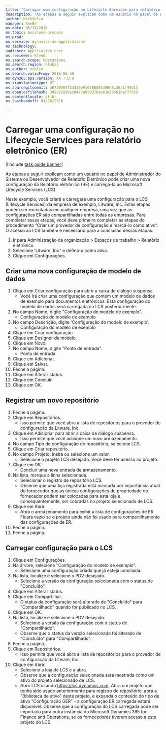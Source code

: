 ```yaml
--- 
title: "Carregar uma configuração no Lifecycle Services para relatório eletrônico (ER)"
description: "As etapas a seguir explicam como um usuário no papel de Administrador do Sistema ou Desenvolvedor de Relatório Eletrônico pode criar uma nova configuração do Relatório eletrônico (RE) e carregá-la ao Microsoft Lifecycle Services (LCS)."
author: NickSelin
manager: AnnBe
ms.date: 05/13/2016
ms.topic: business-process
ms.prod: 
ms.service: dynamics-ax-applications
ms.technology: 
audience: Application User
ms.reviewer: kfend
ms.search.scope: Operations
ms.search.region: Global
ms.author: nselin
ms.search.validFrom: 2016-06-30
ms.dyn365.ops.version: AX 7.0.0
ms.translationtype: HT
ms.sourcegitcommit: a0739304723d19b910388893d08e8c36a1f49d13
ms.openlocfilehash: 3d9c2192bac8477e9c9376aab3e3b561da777569
ms.contentlocale: pt-br
ms.lasthandoff: 03/26/2018

---
```

# <a name="upload-a-configuration-into-lifecycle-services-for-electronic-reporting-er"></a>Carregar uma configuração no Lifecycle Services para relatório eletrônico (ER)

[!include [task guide banner](../../includes/task-guide-banner.md)]

As etapas a seguir explicam como um usuário no papel de Administrador do Sistema ou Desenvolvedor de Relatório Eletrônico pode criar uma nova configuração do Relatório eletrônico (RE) e carregá-la ao Microsoft Lifecycle Services (LCS).

Neste exemplo, você criará e carregará uma configuração para o LCS (Lifecycle Services) da empresa de exemplo, Litware, Inc. Estas etapas podem ser executadas em qualquer empresa, uma vez que as configurações ER são compartilhadas entre todas as empresas. Para completar essas etapas, você deve primeiro completar as etapas do procedimento “Criar um provedor de configuração e marcá-lo como ativo“. O acesso ao LCS também é necessário para a conclusão dessas etapas.

1. Ir para Administração da organização > Espaços de trabalho > Relatório eletrônico.
2. Selecione 'Litware, Inc.' e defina-a como ativa.
3. Clique em Configurações.

## <a name="create-a-new-data-model-configuration"></a>Criar uma nova configuração de modelo de dados
1. Clique em Criar configuração para abrir a caixa de diálogo suspensa.
    * Você irá criar uma configuração que contém um modelo de dados de exemplo para documentos eletrônicos. Esta configuração do modelo de dados será carregada no LCS posteriormente.  
2. No campo Nome, digite "Configuração de modelo de exemplo".
    * Configuração do modelo de exemplo  
3. No campo Descrição, digite 'Configuração do modelo de exemplo'.
    * Configuração do modelo de exemplo  
4. Clique em Criar configuração.
5. Clique em Designer de modelo.
6. Clique em Novo.
7. No campo Nome, digite "Ponto de entrada".
    * Ponto de entrada  
8. Clique em Adicionar.
9. Clique em Salvar.
10. Feche a página.
11. Clique em Alterar status.
12. Clique em Concluir.
13. Clique em OK.

## <a name="register-a-new--repository"></a>Registrar um novo repositório
1. Feche a página.
2. Clique em Repositórios.
    * Isso permite que você abra a lista de repositórios para o provedor de configuração da Litware, Inc.  
3. Clique em Adicionar para abrir a caixa de diálogo suspensa.
    * Isso permite que você adicione um novo armazenamento.  
4. No campo Tipo de configuração do repositório, selecione LCS.
5. Clique em Criar repositório.
6. No campo Projeto, insira ou selecione um valor.
    * Selecione o projeto LCS desejado. Você deve ter acesso ao projeto.  
7. Clique em OK.
    * Concluir uma nova entrada de armazenamento.  
8. Na lista, marque a linha selecionada.
    * Selecionar o registro de repositório LCS.  
    * Observe que uma loja registrada está marcada por importância atual do fornecedor que as únicas configurações de propriedade do fornecedor podem ser colocadas para esta loja e, consequentemente, ser cobradas no projeto selecionado de LCS.  
9. Clique em Abrir.
    * Abra o armazenamento para exibir a lista de configurações de ER. Ficará vazio se o projeto ainda não foi usado para compartilhamento das configurações de ER.  
10. Feche a página.
11. Feche a página.

## <a name="upload-configuration-into-lcs"></a>Carregar configuração para o LCS
1. Clique em Configurações.
2. Na árvore, selecione "Configuração do modelo de exemplo".
    * Selecione uma configuração criada que já esteja concluída.  
3. Na lista, localize e selecione o PDV desejado.
    * Selecione a versão da configuração selecionada com o status de "Concluído".  
4. Clique em Alterar status.
5. Clique em Compartilhar.
    * O status da configuração será alterado de "Concluído" para "Compartilhado" quando for publicado no LCS.  
6. Clique em OK.
7. Na lista, localize e selecione o PDV desejado.
    * Selecione a versão da configuração com o status de "Compartilhado".  
    * Observe que o status da versão selecionada foi alterado de "Concluído" para "Compartilhado".  
8. Feche a página.
9. Clique em Repositórios.
    * Isso permite que você abra a lista de repositórios para o provedor de configuração da Litware, Inc.  
10. Clique em Abrir.
    * Selecione a loja de LCS e a abra.  
    * Observe que a configuração selecionada será mostrada como um ativo do projeto selecionado de LCS.  
    * Abrir LCS usando https://lcs.dynamics.com. Abra um projeto que tenha sido usado anteriormente para registro do repositório, abra a "Biblioteca de ativo" deste projeto, e expanda o conteúdo do tipo de ativo "Configuração GER" - a configuração ER carregada estará disponível. Observe que a configuração do LCS carregada pode ser importada para outra instância do Microsoft Dynamics 365 for Finance and Operations, se os fornecedores tiverem acesso a este projeto do LCS.  


